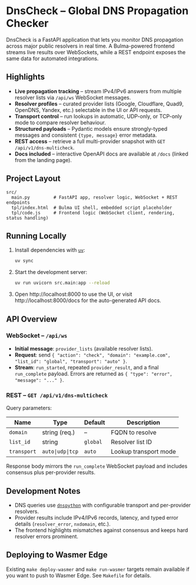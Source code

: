 # DnsCheck – Global DNS Propagation Checker

DnsCheck is a FastAPI application that lets you monitor DNS propagation across major public resolvers in real time. A Bulma-powered frontend streams live results over WebSockets, while a REST endpoint exposes the same data for automated integrations.

## Highlights

- **Live propagation tracking** – stream IPv4/IPv6 answers from multiple resolver lists via `/api/ws` WebSocket messages.
- **Resolver profiles** – curated provider lists (Google, Cloudflare, Quad9, OpenDNS, Yandex, etc.) selectable in the UI or API requests.
- **Transport control** – run lookups in automatic, UDP-only, or TCP-only mode to compare resolver behaviour.
- **Structured payloads** – Pydantic models ensure strongly-typed messages and consistent `{type, message}` error metadata.
- **REST access** – retrieve a full multi-provider snapshot with `GET /api/v1/dns-multicheck`.
- **Docs included** – interactive OpenAPI docs are available at `/docs` (linked from the landing page).

## Project Layout

```
src/
  main.py         # FastAPI app, resolver logic, WebSocket + REST endpoints
  tpl/index.html  # Bulma UI shell, embedded script placeholder
  tpl/code.js     # Frontend logic (WebSocket client, rendering, status handling)
```

## Running Locally

1. Install dependencies with [`uv`](https://github.com/astral-sh/uv):
   ```bash
   uv sync
   ```
2. Start the development server:
   ```bash
   uv run uvicorn src.main:app --reload
   ```
3. Open http://localhost:8000 to use the UI, or visit http://localhost:8000/docs for the auto-generated API docs.

## API Overview

### WebSocket – `/api/ws`

- **Initial message**: `provider_lists` (available resolver lists).
- **Request**: send `{ "action": "check", "domain": "example.com", "list_id": "global", "transport": "auto" }`.
- **Stream**: `run_started`, repeated `provider_result`, and a final `run_complete` payload. Errors are returned as `{ "type": "error", "message": "..." }`.

### REST – `GET /api/v1/dns-multicheck`

Query parameters:

| Name      | Type            | Default  | Description                             |
|-----------|-----------------|----------|-----------------------------------------|
| `domain`  | string (req.)   | –        | FQDN to resolve                         |
| `list_id` | string          | `global` | Resolver list ID                        |
| `transport` | `auto\|udp\|tcp` | `auto`   | Lookup transport mode                    |

Response body mirrors the `run_complete` WebSocket payload and includes consensus plus per-provider results.

## Development Notes

- DNS queries use [`dnspython`](https://github.com/rthalley/dnspython) with configurable transport and per-provider resolvers.
- Provider results include IPv4/IPv6 records, latency, and typed error details (`resolver_error`, `nxdomain`, etc.).
- The frontend highlights mismatches against consensus and keeps hard resolver errors prominent.

## Deploying to Wasmer Edge

Existing `make deploy-wasmer` and `make run-wasmer` targets remain available if you want to push to Wasmer Edge. See `Makefile` for details.


